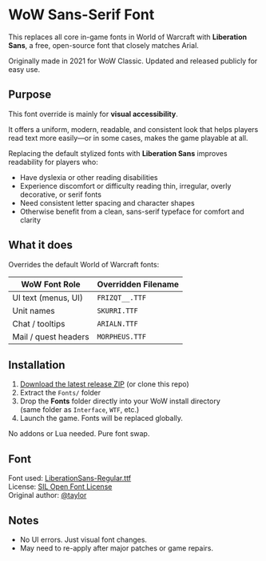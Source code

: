 # WoW Sans-Serif Font

This replaces all core in-game fonts in World of Warcraft with **Liberation Sans**, a free, open-source font that closely matches Arial.

Originally made in 2021 for WoW Classic. Updated and released publicly for easy use.

## Purpose

This font override is mainly for **visual accessibility**.

It offers a uniform, modern, readable, and consistent look that helps players read text more easily—or in some cases, makes the game playable at all.

Replacing the default stylized fonts with **Liberation Sans** improves readability for players who:
- Have dyslexia or other reading disabilities
- Experience discomfort or difficulty reading thin, irregular, overly decorative, or serif fonts
- Need consistent letter spacing and character shapes
- Otherwise benefit from a clean, sans-serif typeface for comfort and clarity

## What it does

Overrides the default World of Warcraft fonts:

| WoW Font Role        | Overridden Filename |
|----------------------|---------------------|
| UI text (menus, UI)  | `FRIZQT__.TTF`      |
| Unit names           | `SKURRI.TTF`        |
| Chat / tooltips      | `ARIALN.TTF`        |
| Mail / quest headers | `MORPHEUS.TTF`      |


## Installation

1. [Download the latest release ZIP](https://github.com/hayness666/wow-sans-serif/releases)
 (or clone this repo)
2. Extract the `Fonts/` folder
3. Drop the **Fonts** folder directly into your WoW install directory  
   (same folder as `Interface`, `WTF`, etc.)
4. Launch the game. Fonts will be replaced globally.

No addons or Lua needed. Pure font swap.

## Font

Font used: [LiberationSans-Regular.ttf](https://github.com/taylor/fonts/blob/master/LiberationSans-Regular.ttf)  
License: [SIL Open Font License](https://scripts.sil.org/cms/scripts/page.php?site_id=nrsi&id=OFL)  
Original author: [@taylor](https://github.com/taylor)

## Notes

- No UI errors. Just visual font changes.
- May need to re-apply after major patches or game repairs.
